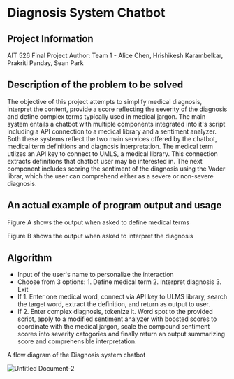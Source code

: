# Diagnosis System Chatbot

## Project Information

AIT 526
Final Project
Author: Team 1 - Alice Chen, Hrishikesh Karambelkar, Prakriti Panday, Sean Park


## Description of the problem to be solved 

The objective of this project attempts to simplify medical diagnosis, interpret the content, provide a score reflecting the severity of the diagnosis and define complex terms typically used in medical jargon. The main system entails a chatbot with multiple components integrated into it's script including a API connection to a medical library and a sentiment analyzer. Both these systems reflect the two main services offered by the chatbot, medical term definitions and diagnosis interpretation. The medical term utlizes an API key to connect to UMLS, a medical library. This connection extracts definitions that chatbot user may be interested in. The next component includes scoring the sentiment of the diagnosis using the Vader librar, which the user can comprehend either as a severe or non-severe diagnosis.

## An actual example of program output and usage

Figure A shows the output when asked to define medical terms


Figure B shows the output when asked to interpret the diagnosis

## Algorithm

* Input of the user's name to personalize the interaction
* Choose from 3 options: 1. Define medical term 2. Interpret diagnosis 3. Exit
* If 1. Enter one medical word, connect via API key to ULMS library, search the target word, extract the definition, and return as output to user.
* If 2. Enter complex diagnosis, tokenize it. Word spot to the provided script, apply to a modified sentiment analyzer with boosted scores to coordinate with the      medical jargon, scale the compound sentiment scores into severity catogories and finally return an output summarizing score and comprehensible interpretation. 

A flow diagram of the Diagnosis system chatbot

![Untitled Document-2](https://user-images.githubusercontent.com/90986120/144150961-c564bbb1-cb39-4833-9735-84ccec26ee8e.png)
